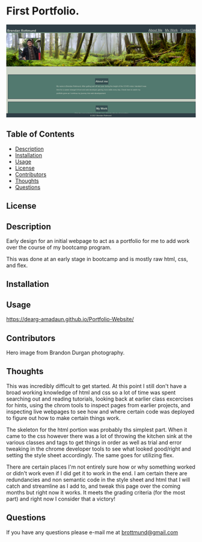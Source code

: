 
  # First Portfolio.
  ![redmegenerator](../assets/images/portfolioscreenshot.png)

  ## Table of Contents
  * [Description](#Description)
  * [Installation](#Installation)
  * [Usage](#Usage)
  * [License](#License)
  * [Contributors](#Contributors)
  * [Thoughts](#Thoughts)
  * [Questions](#Questions)
  
  ## License
            
  ## Description
  Early design for an initial webpage to act as a portfolio for me to add work over the course of my bootcamp program.

  This was done at an early stage in bootcamp and is mostly raw html, css, and flex.
            
  
  ## Installation
  
  
  ## Usage
  https://dearg-amadaun.github.io/Portfolio-Website/
  
  
  ## Contributors
  Hero image from Brandon Durgan photography.
  
  ## Thoughts
  This was incredibly difficult to get started. At this point I still don't have a broad working knowledge of html and css so a lot of time was spent searching out and reading     tutorials, looking back at earlier class excercises for hints, using the chrom tools to inspect pages from earlier projects, and inspecting live webpages to see how and where   certain code was deployed to figure out how to make certain things work. 

  The skeleton for the html portion was probably ths simplest part. When it came to the css however there was a lot of throwing the kitchen sink at the various classes and tags   to get things in order as well as trial and error tweaking in the chrome developer tools to see what looked good/right and setting the style sheet accordingly.  The same goes   for utilizing flex.  

  There are certain places I'm not entirely sure how or why something worked or didn't work even if I did get it to work in the end. I am certain there are redundancies and non   semantic code in the style sheet and html that I will catch and streamline as I add to, and tweak this page over the coming months but right now it works. It meets the grading   criteria (for the most part) and right now I consider that a victory!

  ## Questions
  If you have any questions please e-mail me at brottmund@gmail.com
  
  

 
